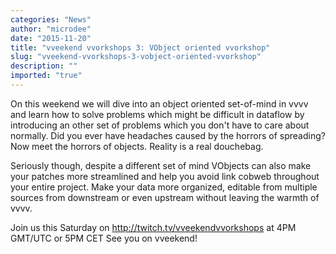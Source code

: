 ```yaml
---
categories: "News"
author: "microdee"
date: "2015-11-20"
title: "vveekend vvorkshops 3: VObject oriented vvorkshop"
slug: "vveekend-vvorkshops-3-vobject-oriented-vvorkshop"
description: ""
imported: "true"
---
```



On this weekend we will dive into an object oriented set-of-mind in vvvv and learn how to solve problems which might be difficult in dataflow by introducing an other set of problems which you don't have to care about normally. Did you ever have headaches caused by the horrors of spreading? Now meet the horrors of objects. Reality is a real douchebag.

Seriously though, despite a different set of mind VObjects can also make your patches more streamlined and help you avoid link cobweb throughout your entire project. Make your data more organized, editable from multiple sources from downstream or even upstream without leaving the warmth of vvvv.

Join us this Saturday on http://twitch.tv/vveekendvvorkshops at 4PM GMT/UTC or 5PM CET
See you on vveekend! 